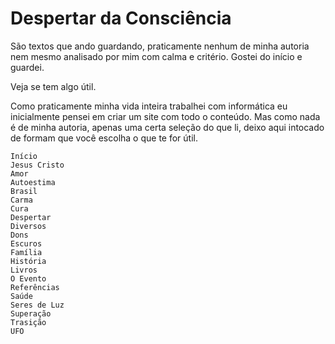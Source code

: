 # Despertar da Consciência

São textos que ando guardando, praticamente nenhum de minha autoria nem mesmo analisado por mim com calma e  critério.
Gostei do início e guardei.

Veja se tem algo útil. 

Como praticamente minha vida inteira trabalhei com informática eu inicialmente pensei em criar um site com todo o conteúdo. Mas como nada é de minha autoria, apenas uma certa seleção do que li, deixo aqui intocado de formam que você escolha o que te for útil.


	Início
	Jesus Cristo
	Amor
	Autoestima
	Brasil
	Carma
	Cura
	Despertar
	Diversos
	Dons
	Escuros
	Família
	História
	Livros
	O Evento
	Referências
	Saúde
	Seres de Luz
	Superação
	Trasição
	UFO

